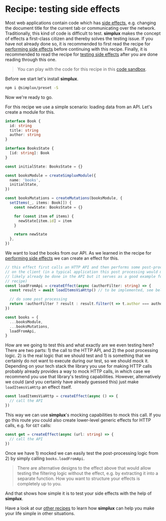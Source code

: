 # Recipe: testing side effects

Most web applications contain code which has [side effects](<https://en.wikipedia.org/wiki/Side_effect_(computer_science)>), e.g. changing the document title for the current tab or communicating over the network. Traditionally, this kind of code is difficult to test. **simplux** makes the concept of effects a first-class citizen and thereby solves the testing issue. If you have not already done so, it is recommended to first read the recipe for [performing side effects](../performing-side-effects#readme) before continuing with this recipe. Finally, it is recommended to read the recipe for [testing side effects](../testing-side-effects#readme) after you are done reading through this one.

> You can play with the code for this recipe in this [code sandbox](https://codesandbox.io/s/github/MrWolfZ/simplux/tree/master/recipes/advanced/testing-side-effects).

Before we start let's install **simplux**.

```sh
npm i @simplux/preset -S
```

Now we're ready to go.

For this recipe we use a simple scenario: loading data from an API. Let's create a module for this.

```ts
interface Book {
  id: string
  title: string
  author: string
}

interface BooksState {
  [id: string]: Book
}

const initialState: BooksState = {}

const booksModule = createSimpluxModule({
  name: 'books',
  initialState,
})

const booksMutations = createMutations(booksModule, {
  setItems(_, items: Book[]) {
    const newState: BooksState = {}

    for (const item of items) {
      newState[item.id] = item
    }

    return newState
  },
})
```

We want to load the books from our API. As we learned in the recipe for [performing side effects](../performing-side-effects#readme) we can create an effect for this.

```ts
// this effect first calls an HTTP API and then performs some post-processing
// on the client (in a typical application this post processing would most
// likely already be done in the API but it serves as a good example for this
// recipe)
const loadFromApi = createEffect(async (authorFilter: string) => {
  const result = await loadItemsViaHttp() // to be implemented, see below

  // do some post processing
  return !authorFilter ? result : result.filter(t => t.author === authorFilter)
})

const books = {
  ...booksModule,
  ...booksMutations,
  loadFromApi,
}
```

How are we going to test this and what exactly are we even testing here? There are two parts: 1) the call to the HTTP API, and 2) the post processing logic. 2) is the real logic that we should test and 1) is something that we certainly do not want to execute during our test, so we should mock it. Depending on your tech stack the library you use for making HTTP calls probably already provides a way to mock HTTP calls, in which case we recommend you use that library's testing capabilities. However, alternatively we could (and you certainly have already guessed this) just make `loadItemsViaHttp` an effect itself.

```ts
const loadItemsViaHttp = createEffect(async () => {
  // call the API
})
```

This way we can use **simplux**'s mocking capabilities to mock this call. If you go this route you could also create lower-level generic effects for HTTP calls, e.g. for `GET` calls:

```ts
const get = createEffect(async (url: string) => {
  // call the API
})
```

Once we have 1) mocked we can easily test the post-processing logic from 2) by simply calling `books.loadFromApi`.

> There are alternative designs to the effect above that would allow testing the filtering logic without the effect, e.g. by extracting it into a separate function. How you want to structure your effects is completely up to you.

And that shows how simple it is to test your side effects with the help of **simplux**.

Have a look at our [other recipes](../../../../..#recipes) to learn how **simplux** can help you make your life simple in other situations.
